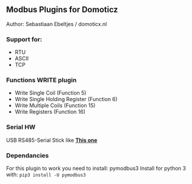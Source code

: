 ## Modbus Plugins for Domoticz
Author: Sebastiaan Ebeltjes / domoticx.nl

### Support for:
* RTU
* ASCII
* TCP

### Functions WRITE plugin
* Write Single Coil (Function 5)
* Write Single Holding Register (Function 6)
* Write Multiple Coils (Function 15)
* Write Registers (Function 16)

### Serial HW
USB RS485-Serial Stick like **[This one](http://domoticx.nl/webwinkel/index.php?route=product/product&product_id=386)**

### Dependancies
For this plugin to work you need to install: pymodbus3
Install for python 3 with: ```pip3 install -U pymodbus3```
